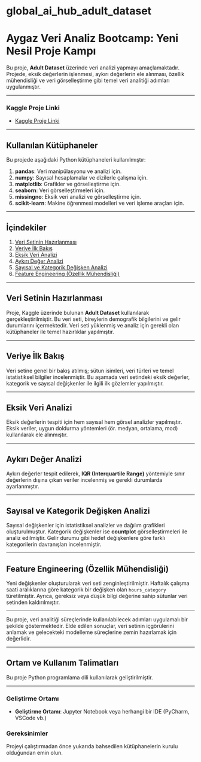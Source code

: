 # global_ai_hub_adult_dataset

# **Aygaz Veri Analiz Bootcamp: Yeni Nesil Proje Kampı**

Bu proje, **Adult Dataset** üzerinde veri analizi yapmayı amaçlamaktadır. Projede, eksik değerlerin işlenmesi, aykırı değerlerin ele alınması, özellik mühendisliği ve veri görselleştirme gibi temel veri analitiği adımları uygulanmıştır.

---

### Kaggle Proje Linki
- [Kaggle Proje Linki](https://www.kaggle.com/code/cemrebasakkilic/global-ai-hub)

---

## Kullanılan Kütüphaneler

Bu projede aşağıdaki Python kütüphaneleri kullanılmıştır:

1. **pandas**: Veri manipülasyonu ve analizi için.
2. **numpy**: Sayısal hesaplamalar ve dizilerle çalışma için.
3. **matplotlib**: Grafikler ve görselleştirme için.
4. **seaborn**: Veri görselleştirmeleri için.
5. **missingno**: Eksik veri analizi ve görselleştirme için.
6. **scikit-learn**: Makine öğrenmesi modelleri ve veri işleme araçları için.

---

## **İçindekiler**

1. [Veri Setinin Hazırlanması](https://www.kaggle.com/code/cemrebasakkilic/global-ai-hub#Global-AI-Hub-Proje-%7C-Adult-Veri-Seti)
2. [Veriye İlk Bakış](https://www.kaggle.com/code/cemrebasakkilic/global-ai-hub#Veriye-%C4%B0lk-Bak%C4%B1%C5%9F)
3. [Eksik Veri Analizi](https://www.kaggle.com/code/cemrebasakkilic/global-ai-hub#Eksik-Veri-Analizi)
4. [Aykırı Değer Analizi](https://www.kaggle.com/code/cemrebasakkilic/global-ai-hub#Ayk%C4%B1r%C4%B1-De%C4%9Fer-Analizi)
5. [Sayısal ve Kategorik Değişken Analizi](https://www.kaggle.com/code/cemrebasakkilic/global-ai-hub#Say%C4%B1sal-ve-Kategorik-De%C4%9Fi%C5%9Fken-Analizi)
6. [Feature Engineering (Özellik Mühendisliği)](https://www.kaggle.com/code/cemrebasakkilic/global-ai-hub#Feature-Engineering)

---

## **Veri Setinin Hazırlanması**

Proje, Kaggle üzerinde bulunan **Adult Dataset** kullanılarak gerçekleştirilmiştir. Bu veri seti, bireylerin demografik bilgilerini ve gelir durumlarını içermektedir. Veri seti yüklenmiş ve analiz için gerekli olan kütüphaneler ile temel hazırlıklar yapılmıştır.

---

## **Veriye İlk Bakış**

Veri setine genel bir bakış atılmış; sütun isimleri, veri türleri ve temel istatistiksel bilgiler incelenmiştir. Bu aşamada veri setindeki eksik değerler, kategorik ve sayısal değişkenler ile ilgili ilk gözlemler yapılmıştır.

---

## **Eksik Veri Analizi**

Eksik değerlerin tespiti için hem sayısal hem görsel analizler yapılmıştır. Eksik veriler, uygun doldurma yöntemleri (ör. medyan, ortalama, mod) kullanılarak ele alınmıştır.

---

## **Aykırı Değer Analizi**

Aykırı değerler tespit edilerek, **IQR (Interquartile Range)** yöntemiyle sınır değerlerin dışına çıkan veriler incelenmiş ve gerekli durumlarda ayarlanmıştır.

---

## **Sayısal ve Kategorik Değişken Analizi**

Sayısal değişkenler için istatistiksel analizler ve dağılım grafikleri oluşturulmuştur. Kategorik değişkenler ise **countplot** görselleştirmeleri ile analiz edilmiştir. Gelir durumu gibi hedef değişkenlere göre farklı kategorilerin davranışları incelenmiştir.

---

## **Feature Engineering (Özellik Mühendisliği)**

Yeni değişkenler oluşturularak veri seti zenginleştirilmiştir. Haftalık çalışma saati aralıklarına göre kategorik bir değişken olan `hours_category` türetilmiştir. Ayrıca, gereksiz veya düşük bilgi değerine sahip sütunlar veri setinden kaldırılmıştır.

---

Bu proje, veri analitiği süreçlerinde kullanılabilecek adımları uygulamalı bir şekilde göstermektedir. Elde edilen sonuçlar, veri setinin içgörülerini anlamak ve gelecekteki modelleme süreçlerine zemin hazırlamak için değerlidir.

---
## Ortam ve Kullanım Talimatları  

Bu proje Python programlama dili kullanılarak geliştirilmiştir. 

---

### Geliştirme Ortamı    
- **Geliştirme Ortamı**: Jupyter Notebook veya herhangi bir IDE (PyCharm, VSCode vb.)  

### Gereksinimler  
Projeyi çalıştırmadan önce yukarıda bahsedilen kütüphanelerin kurulu olduğundan emin olun.
